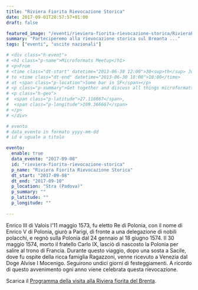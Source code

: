 ```yaml
---
title: "Riviera Fiorita Rievocazione Storica"
date: 2017-09-01T20:57:57+01:00
draft: false

featured_image: "/eventi/rieviera-fiorita-rievocazione-storica/RivieraFiorita06.jpg"
summary: "Parteciperemo alla rievocazione storica sul Breanta ..."
tags: ["eventi", "uscite nazionali"]

# <div class="h-event">
# <h1 class="p-name">Microformats Meetup</h1>
# <p>From 
# <time class="dt-start" datetime="2013-06-30 12:00">30<sup>th</sup> June 2013, 12:00</time>
# to <time class="dt-end" datetime="2013-06-30 18:00">18:00</time>
# at <span class="p-location">Some bar in SF</span></p>
# <p class="p-summary">Get together and discuss all things microformats-related.</p>
# <p class="h-geo">
#  <span class="p-latitude">27.116667</span>,
#  <span class="p-longitude">109.366667</span>
# </p>
# </div>

# evento 
# data_evento in formato yyyy-mm-dd
# id è uguale a titolo

evento:
  enable: true
  data_evento: "2017-09-08"
  id: "rieviera-fiorita-rievocazione-storica"
  p_name: "Riviera Fiorita Rievocazione Storica"
  dt_start: "2017-09-08"
  dt_end: "2017-09-10"
  p_location: "Stra (Padova)"
  p_summary: ""
  p_latitude: ""
  p_longitude: ""
  
---
```


Enrico III di Valois l'11 maggio 1573, fu eletto Re di Polonia, con il nome di Enrico V di Polonia, giurò a Parigi, di fronte a una delegazione di nobili polacchi, e regnò sulla Polonia dal 24 gennaio al 18 giugno 1574. Il 30 maggio 1574, morto il fratello Carlo IX, lasciò di nascosto la Polonia per salire al trono di Francia. Durante questo viaggio, dopo una sosta a Sacile, dove fu ospite della ricca famiglia Ragazzoni, venne ricevuto a Venezia dal Doge Alvise I Mocenigo. Seguirono undici giorni di festeggiamenti. A ricordo di questo avvenimento ogni anno viene celebrata questa rievocazione.

Scarica il [Programma della visita alla Riviera fiorita del Brenta](ProgrammaRivieraFiorita.pdf).
